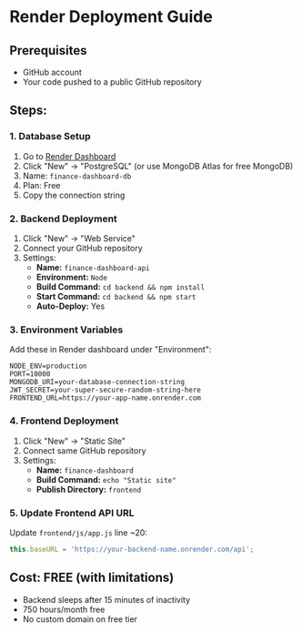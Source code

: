 # Render Deployment Guide

## Prerequisites
- GitHub account
- Your code pushed to a public GitHub repository

## Steps:

### 1. Database Setup
1. Go to [Render Dashboard](https://dashboard.render.com)
2. Click "New" → "PostgreSQL" (or use MongoDB Atlas for free MongoDB)
3. Name: `finance-dashboard-db`
4. Plan: Free
5. Copy the connection string

### 2. Backend Deployment
1. Click "New" → "Web Service"
2. Connect your GitHub repository
3. Settings:
   - **Name:** `finance-dashboard-api`
   - **Environment:** `Node`
   - **Build Command:** `cd backend && npm install`
   - **Start Command:** `cd backend && npm start`
   - **Auto-Deploy:** Yes

### 3. Environment Variables
Add these in Render dashboard under "Environment":
```
NODE_ENV=production
PORT=10000
MONGODB_URI=your-database-connection-string
JWT_SECRET=your-super-secure-random-string-here
FRONTEND_URL=https://your-app-name.onrender.com
```

### 4. Frontend Deployment
1. Click "New" → "Static Site"
2. Connect same GitHub repository
3. Settings:
   - **Name:** `finance-dashboard`
   - **Build Command:** `echo "Static site"`
   - **Publish Directory:** `frontend`

### 5. Update Frontend API URL
Update `frontend/js/app.js` line ~20:
```javascript
this.baseURL = 'https://your-backend-name.onrender.com/api';
```

## Cost: FREE (with limitations)
- Backend sleeps after 15 minutes of inactivity
- 750 hours/month free
- No custom domain on free tier
